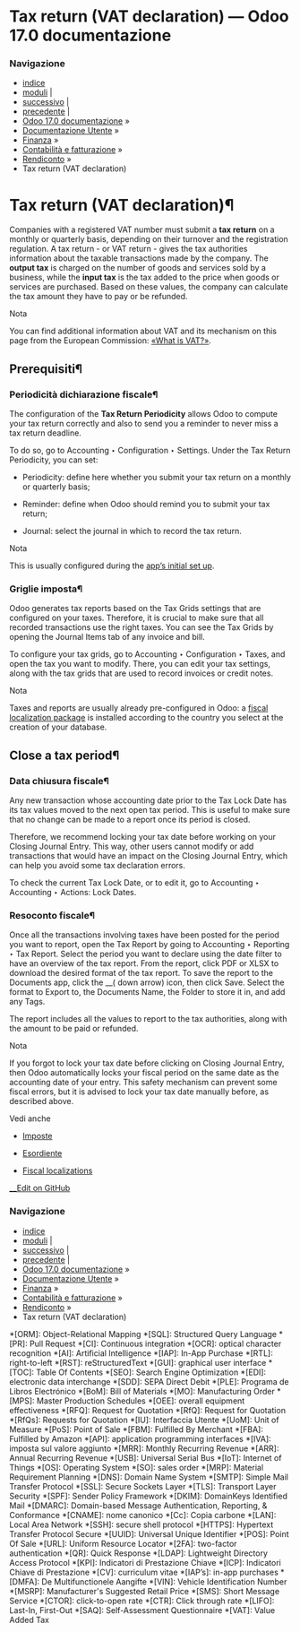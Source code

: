 # Tax return (VAT declaration) — Odoo 17.0 documentazione

### Navigazione

  * [indice](../../../../genindex.html "Indice generale")
  * [moduli](../../../../py-modindex.html "Indice del modulo Python") |
  * [successivo](tax_carryover.html "Tax carryover") |
  * [precedente](../reporting.html "Rendiconto") |
  * [Odoo 17.0 documentazione](../../../../index-2.html) »
  * [Documentazione Utente](../../../../applications.html) »
  * [Finanza](../../../finance.html) »
  * [Contabilità e fatturazione](../../accounting.html) »
  * [Rendiconto](../reporting.html) »
  * Tax return (VAT declaration)



# Tax return (VAT declaration)¶

Companies with a registered VAT number must submit a **tax return** on a monthly or quarterly basis, depending on their turnover and the registration regulation. A tax return - or VAT return - gives the tax authorities information about the taxable transactions made by the company. The **output tax** is charged on the number of goods and services sold by a business, while the **input tax** is the tax added to the price when goods or services are purchased. Based on these values, the company can calculate the tax amount they have to pay or be refunded.

Nota

You can find additional information about VAT and its mechanism on this page from the European Commission: [«What is VAT?»](https://ec.europa.eu/taxation_customs/business/vat/what-is-vat_en).

## Prerequisiti¶

### Periodicità dichiarazione fiscale¶

The configuration of the **Tax Return Periodicity** allows Odoo to compute your tax return correctly and also to send you a reminder to never miss a tax return deadline.

To do so, go to Accounting ‣ Configuration ‣ Settings. Under the Tax Return Periodicity, you can set:

  * Periodicity: define here whether you submit your tax return on a monthly or quarterly basis;

  * Reminder: define when Odoo should remind you to submit your tax return;

  * Journal: select the journal in which to record the tax return.




Nota

This is usually configured during the [app’s initial set up](../get_started.html).

### Griglie imposta¶

Odoo generates tax reports based on the Tax Grids settings that are configured on your taxes. Therefore, it is crucial to make sure that all recorded transactions use the right taxes. You can see the Tax Grids by opening the Journal Items tab of any invoice and bill.

To configure your tax grids, go to Accounting ‣ Configuration ‣ Taxes, and open the tax you want to modify. There, you can edit your tax settings, along with the tax grids that are used to record invoices or credit notes.

Nota

Taxes and reports are usually already pre-configured in Odoo: a [fiscal localization package](../../fiscal_localizations.html#fiscal-localizations-packages) is installed according to the country you select at the creation of your database.

## Close a tax period¶

### Data chiusura fiscale¶

Any new transaction whose accounting date prior to the Tax Lock Date has its tax values moved to the next open tax period. This is useful to make sure that no change can be made to a report once its period is closed.

Therefore, we recommend locking your tax date before working on your Closing Journal Entry. This way, other users cannot modify or add transactions that would have an impact on the Closing Journal Entry, which can help you avoid some tax declaration errors.

To check the current Tax Lock Date, or to edit it, go to Accounting ‣ Accounting ‣ Actions: Lock Dates.

### Resoconto fiscale¶

Once all the transactions involving taxes have been posted for the period you want to report, open the Tax Report by going to Accounting ‣ Reporting ‣ Tax Report. Select the period you want to declare using the date filter to have an overview of the tax report. From the report, click PDF or XLSX to download the desired format of the tax report. To save the report to the Documents app, click the __( down arrow) icon, then click Save. Select the format to Export to, the Documents Name, the Folder to store it in, and add any Tags.

The report includes all the values to report to the tax authorities, along with the amount to be paid or refunded.

Nota

If you forgot to lock your tax date before clicking on Closing Journal Entry, then Odoo automatically locks your fiscal period on the same date as the accounting date of your entry. This safety mechanism can prevent some fiscal errors, but it is advised to lock your tax date manually before, as described above.

Vedi anche

  * [Imposte](../taxes.html)

  * [Esordiente](../get_started.html)

  * [Fiscal localizations](../../fiscal_localizations.html)




[ __Edit on GitHub](https://github.com/odoo/documentation/edit/17.0/content/applications/finance/accounting/reporting/tax_returns.rst)

### Navigazione

  * [indice](../../../../genindex.html "Indice generale")
  * [moduli](../../../../py-modindex.html "Indice del modulo Python") |
  * [successivo](tax_carryover.html "Tax carryover") |
  * [precedente](../reporting.html "Rendiconto") |
  * [Odoo 17.0 documentazione](../../../../index-2.html) »
  * [Documentazione Utente](../../../../applications.html) »
  * [Finanza](../../../finance.html) »
  * [Contabilità e fatturazione](../../accounting.html) »
  * [Rendiconto](../reporting.html) »
  * Tax return (VAT declaration)


  *[ORM]: Object-Relational Mapping
  *[SQL]: Structured Query Language
  *[PR]: Pull Request
  *[CI]: Continuous integration
  *[OCR]: optical character recognition
  *[AI]: Artificial Intelligence
  *[IAP]: In-App Purchase
  *[RTL]: right-to-left
  *[RST]: reStructuredText
  *[GUI]: graphical user interface
  *[TOC]: Table Of Contents
  *[SEO]: Search Engine Optimization
  *[EDI]: electronic data interchange
  *[SDD]: SEPA Direct Debit
  *[PLE]: Programa de Libros Electrónico
  *[BoM]: Bill of Materials
  *[MO]: Manufacturing Order
  *[MPS]: Master Production Schedules
  *[OEE]: overall equipment effectiveness
  *[RFQ]: Request for Quotation
  *[RfQ]: Request for Quotation
  *[RfQs]: Requests for Quotation
  *[IU]: Interfaccia Utente
  *[UoM]: Unit of Measure
  *[PoS]: Point of Sale
  *[FBM]: Fulfilled By Merchant
  *[FBA]: Fulfilled by Amazon
  *[API]: application programming interfaces
  *[IVA]: imposta sul valore aggiunto
  *[MRR]: Monthly Recurring Revenue
  *[ARR]: Annual Recurring Revenue
  *[USB]: Universal Serial Bus
  *[IoT]: Internet of Things
  *[OS]: Operating System
  *[SO]: sales order
  *[MRP]: Material Requirement Planning
  *[DNS]: Domain Name System
  *[SMTP]: Simple Mail Transfer Protocol
  *[SSL]: Secure Sockets Layer
  *[TLS]: Transport Layer Security
  *[SPF]: Sender Policy Framework
  *[DKIM]: DomainKeys Identified Mail
  *[DMARC]: Domain-based Message Authentication, Reporting, & Conformance
  *[CNAME]: nome canonico
  *[Cc]: Copia carbone
  *[LAN]: Local Area Network
  *[SSH]: secure shell protocol
  *[HTTPS]: Hypertext Transfer Protocol Secure
  *[UUID]: Universal Unique Identifier
  *[POS]: Point Of Sale
  *[URL]: Uniform Resource Locator
  *[2FA]: two-factor authentication
  *[QR]: Quick Response
  *[LDAP]: Lightweight Directory Access Protocol
  *[KPI]: Indicatori di Prestazione Chiave
  *[ICP]: Indicatori Chiave di Prestazione
  *[CV]: curriculum vitae
  *[IAP’s]: in-app purchases
  *[DMFA]: De Multifunctionele Aangifte
  *[VIN]: Vehicle Identification Number
  *[MSRP]: Manufacturer's Suggested Retail Price
  *[SMS]: Short Message Service
  *[CTOR]: click-to-open rate
  *[CTR]: Click through rate
  *[LIFO]: Last-In, First-Out
  *[SAQ]: Self-Assessment Questionnaire
  *[VAT]: Value Added Tax